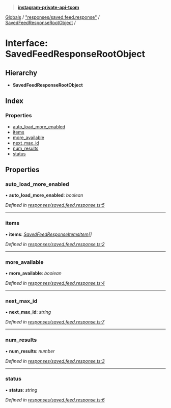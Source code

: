 > **[instagram-private-api-tcom](../README.md)**

[Globals](../README.md) / ["responses/saved.feed.response"](../modules/_responses_saved_feed_response_.md) / [SavedFeedResponseRootObject](_responses_saved_feed_response_.savedfeedresponserootobject.md) /

# Interface: SavedFeedResponseRootObject

## Hierarchy

* **SavedFeedResponseRootObject**

## Index

### Properties

* [auto_load_more_enabled](_responses_saved_feed_response_.savedfeedresponserootobject.md#auto_load_more_enabled)
* [items](_responses_saved_feed_response_.savedfeedresponserootobject.md#items)
* [more_available](_responses_saved_feed_response_.savedfeedresponserootobject.md#more_available)
* [next_max_id](_responses_saved_feed_response_.savedfeedresponserootobject.md#next_max_id)
* [num_results](_responses_saved_feed_response_.savedfeedresponserootobject.md#num_results)
* [status](_responses_saved_feed_response_.savedfeedresponserootobject.md#status)

## Properties

###  auto_load_more_enabled

• **auto_load_more_enabled**: *boolean*

*Defined in [responses/saved.feed.response.ts:5](https://github.com/cuonglnhust/instagram-private-api-tcom/blob/3e16058/src/responses/saved.feed.response.ts#L5)*

___

###  items

• **items**: *[SavedFeedResponseItemsItem](_responses_saved_feed_response_.savedfeedresponseitemsitem.md)[]*

*Defined in [responses/saved.feed.response.ts:2](https://github.com/cuonglnhust/instagram-private-api-tcom/blob/3e16058/src/responses/saved.feed.response.ts#L2)*

___

###  more_available

• **more_available**: *boolean*

*Defined in [responses/saved.feed.response.ts:4](https://github.com/cuonglnhust/instagram-private-api-tcom/blob/3e16058/src/responses/saved.feed.response.ts#L4)*

___

###  next_max_id

• **next_max_id**: *string*

*Defined in [responses/saved.feed.response.ts:7](https://github.com/cuonglnhust/instagram-private-api-tcom/blob/3e16058/src/responses/saved.feed.response.ts#L7)*

___

###  num_results

• **num_results**: *number*

*Defined in [responses/saved.feed.response.ts:3](https://github.com/cuonglnhust/instagram-private-api-tcom/blob/3e16058/src/responses/saved.feed.response.ts#L3)*

___

###  status

• **status**: *string*

*Defined in [responses/saved.feed.response.ts:6](https://github.com/cuonglnhust/instagram-private-api-tcom/blob/3e16058/src/responses/saved.feed.response.ts#L6)*
